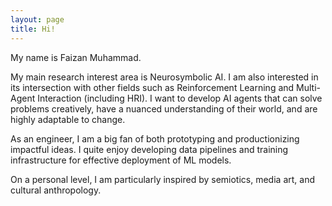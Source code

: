```yaml
---
layout: page
title: Hi!
---
```


<div class="hero inner">
    <p class="hero-text">
    My name is Faizan Muhammad.
	</p>
	<p></p>
    <p class="hero-text">
    My main research interest area is Neurosymbolic AI. I am also interested in its intersection with other fields such as Reinforcement Learning and Multi-Agent Interaction (including HRI). I want to develop AI agents that can solve problems creatively, have a nuanced understanding of their world, and are highly adaptable to change.
    </p>
    <p></p>
    <p class="hero-text">
    As an engineer, I am a big fan of both prototyping and productionizing impactful ideas. I quite enjoy developing data pipelines and training infrastructure for effective deployment of ML models.
	</p>
    <p></p>
    <p class="hero-text">
    On a personal level, I am particularly inspired by semiotics, media art, and cultural anthropology.
    </p>

</div>  
